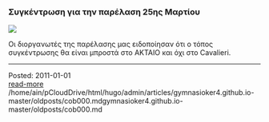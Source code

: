 ### Συγκέντρωση για την παρέλαση 25ης Μαρτίου  

![](http://cdn1.bbend.net/media/com_news/story/2015/03/06/563951/main/greekparade.jpg)  

Οι διοργανωτές της παρέλασης μας ειδοποίησαν ότι ο τόπος συγκέντρωσης θα είναι μπροστά στο ΑΚΤΑΙΟ και όχι στο Cavalieri.
<br>
<hr>
<div class='readmore'>
Posted: 2011-01-01
<br><a class="readmorelink" href="../gymnasioker4.github.io-master/oldposts/cob000.md">read-more</a><br>/home/ain/pCloudDrive/html/hugo/admin/articles/gymnasioker4.github.io-master/oldposts/cob000.md<bd>gymnasioker4.github.io-master/oldposts/cob000.md
<br><br><br>
</div>
